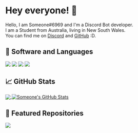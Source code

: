 <!-- More info, tips and tricks for making GitHub Profile README can be found in my article at https://towardsdatascience.com/build-a-stunning-readme-for-your-github-profile-9b80434fe5d7 -->

# Hey everyone! 👋

Hello, I am Someone#6969 and I'm a Discord Bot developer.  
I am a Student from Australia, living in New South Wales.  
You can find me on [Discord](https://discord.com/users/679944178079367179) and [GitHub](https://github.com/someone-6969) :D.

## 🔧 Software and Languages
![](https://img.shields.io/badge/OS-Linux-informational?style=flat&logo=linux&logoColor=white&color=2bbc8a)
![](https://img.shields.io/badge/OS-Windows-informational?style=flat&logo=windows&logoColor=white&color=2bbc8a)
![](https://img.shields.io/badge/Editor-Visual_Studio_Code-informational?style=flat&logo=visual-studio-code&logoColor=white&color=2bbc8a)
![](https://img.shields.io/badge/Code_Language-Python-informational?style=flat&logo=python&logoColor=white&color=2bbc8a)

## &#x1f4c8; GitHub Stats

<a href="https://github.com/someone-6969/someone-6969">
  <img align="center" src="https://github-readme-stats.vercel.app/api/top-langs/?username=someone-6969&title_color=ffffff&text_color=c9cacc&icon_color=2bbc8a&bg_color=1d1f21" />
</a>
<a href="https://github.com/someone-6969/someone-6969">
  <img align="center" src="https://github-readme-stats.vercel.app/api?username=someone-6969&show_icons=true&count_private=true&title_color=ffffff&text_color=c9cacc&icon_color=2bbc8a&bg_color=1d1f21&line_height=33" alt="Someone's GitHub Stats" />
</a>

## 📌 Featured Repositories

<a href="https://github.com/someone-6969/levi-bot">
  <img align="center" src="https://github-readme-stats.vercel.app/api/pin/?username=someone-6969&repo=levi-bot" />

<!-- Resources -->
<!-- Icons: https://simpleicons.org/ -->
<!-- GitHub Stats: https://github.com/anuraghazra/github-readme-stats -->
<!-- Emojis: https://emojipedia.org/emoji/ -->
<!-- HTML Emojis: https://www.fileformat.info/index.htm -->
<!-- Shields: https://shields.io/ -->
<!-- Awesome GitHub Profile README: https://github.com/abhisheknaiidu/awesome-github-profile-readme -->
